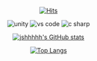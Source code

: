 <div align=center>

[![Hits](https://hits.seeyoufarm.com/api/count/incr/badge.svg?url=https://github.com/jshhhhh%2FEth_Dapp&count_bg=%2379C83D&title_bg=%23555555&icon=&icon_color=%23E7E7E7&title=hits&edge_flat=false)](https://github.com/jshhhhh)

<img alt="unity" src ="https://img.shields.io/badge/unity-fafafa.svg?&style=for-the-badge&logo=unity&logoColor=black"/> <img alt="vs code" src ="https://img.shields.io/badge/vscode-007ACC.svg?&style=for-the-badge&logo=visualstudiocode&logoColor=white"/> <img alt="c sharp" src ="https://img.shields.io/badge/csharp-239120.svg?&style=for-the-badge&logo=csharp&logoColor=white"/>

[![jshhhhh's GitHub stats](https://github-readme-stats.vercel.app/api?username=jshhhhh)](https://github.com/jshhhhh/github-readme-stats)
  
[![Top Langs](https://github-readme-stats.vercel.app/api/top-langs/?username=jshhhhh&show_icons=true&theme=radical&layout=compact)](https://github.com/anuraghazra/github-readme-stats)
  
</div>
